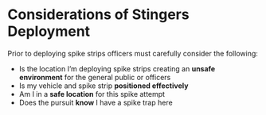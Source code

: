 # Considerations of Stingers Deployment

Prior to deploying spike strips officers must carefully consider the following:

* Is the location I’m deploying spike strips creating an **unsafe environment** for the general public or officers
* Is my vehicle and spike strip **positioned effectively**
* Am I in a **safe location** for this spike attempt
* Does the pursuit **know** I have a spike trap here

